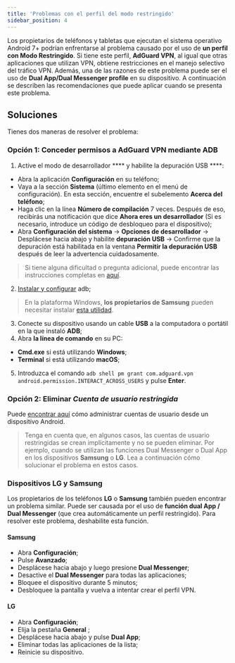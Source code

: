 ```yaml
---
title: 'Problemas con el perfil del modo restringido'
sidebar_position: 4
---
```


Los propietarios de teléfonos y tabletas que ejecutan el sistema operativo Android 7+ podrían enfrentarse al problema causado por el uso de **un perfil con Modo Restringido**. Si tiene este perfil, **AdGuard VPN**, al igual que otras aplicaciones que utilizan VPN, obtiene restricciones en el manejo selectivo del tráfico VPN. Además, una de las razones de este problema puede ser el uso de **Dual App/Dual Messenger profile** en su dispositivo. A continuación se describen las recomendaciones que puede aplicar cuando se presenta este problema.

## Soluciones

Tienes dos maneras de resolver el problema:

### Opción 1: Conceder permisos a AdGuard VPN mediante ADB

1. Active el modo de desarrollador **** y habilite la depuración USB ****:
- Abra la aplicación **Configuración** en su teléfono;
- Vaya a la sección **Sistema** (último elemento en el menú de configuración). En esta sección, encuentre el subelemento **Acerca del teléfono**;
- Haga clic en la línea **Número de compilación** 7 veces. Después de eso, recibirás una notificación que dice **Ahora eres un desarrollador** (Si es necesario, introduce un código de desbloqueo para el dispositivo);
- Abra **Configuración del sistema** → **Opciones de desarrollador** → Desplácese hacia abajo y habilite **depuración USB**  → Confirme que la depuración está habilitada en la ventana **Permitir la depuración USB** después de leer la advertencia cuidadosamente.

> Si tiene alguna dificultad o pregunta adicional, puede encontrar las instrucciones completas en [aquí](https://developer.android.com/studio/debug/dev-options).

2. [Instalar y configurar](https://www.xda-developers.com/install-adb-windows-macos-linux/) adb;
> En la plataforma Windows, **los propietarios de Samsung** pueden necesitar instalar [esta utilidad](https://developer.samsung.com/mobile/android-usb-driver.html).

3. Conecte su dispositivo usando un cable **USB** a la computadora o portátil en la que instaló **ADB**;
4. Abra **la línea de comando** en su PC:
- **Cmd.exe** si está utilizando **Windows**;
- **Terminal** si está utilizando **macOS**;
5. Introduzca el comando `adb shell pm grant com.adguard.vpn android.permission.INTERACT_ACROSS_USERS` y pulse **Enter**.

### Opción 2: Eliminar *Cuenta de usuario restringida*

Puede [encontrar aquí](https://support.google.com/a/answer/6223444?hl=en) cómo administrar cuentas de usuario desde un dispositivo Android.

> Tenga en cuenta que, en algunos casos, las cuentas de usuario restringidas se crean implícitamente y no se pueden eliminar. Por ejemplo, cuando se utilizan las funciones Dual Messenger o Dual App en los dispositivos **Samsung** o **LG**. Lea a continuación cómo solucionar el problema en estos casos.

### Dispositivos LG y Samsung

Los propietarios de los teléfonos **LG** o **Samsung** también pueden encontrar un problema similar. Puede ser causada por el uso de **función dual App / Dual Messenger** (que crea automáticamente un perfil restringido). Para resolver este problema, deshabilite esta función.

#### Samsung

- Abra **Сonfiguración**;
- Pulse **Avanzado**;
- Desplácese hacia abajo y luego presione **Dual Messenger**;
- Desactive el **Dual Messenger** para todas las aplicaciones;
- Bloquee el dispositivo durante 5 minutos;
- Desbloquee la pantalla y vuelva a intentar crear el perfil VPN.

#### LG

- Abra **Сonfiguración**;
- Elija la pestaña **General** ;
- Desplácese hacia abajo y pulse **Dual App**;
- Eliminar todas las aplicaciones de la lista;
- Reinicie su dispositivo.
